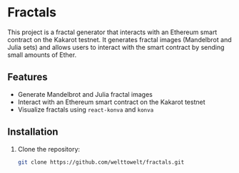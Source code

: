 # Fractals

This project is a fractal generator that interacts with an Ethereum smart contract on the Kakarot testnet. It generates fractal images (Mandelbrot and Julia sets) and allows users to interact with the smart contract by sending small amounts of Ether.

## Features

- Generate Mandelbrot and Julia fractal images
- Interact with an Ethereum smart contract on the Kakarot testnet
- Visualize fractals using `react-konva` and `konva`

## Installation

1. Clone the repository:
   ```sh
   git clone https://github.com/welttowelt/fractals.git

